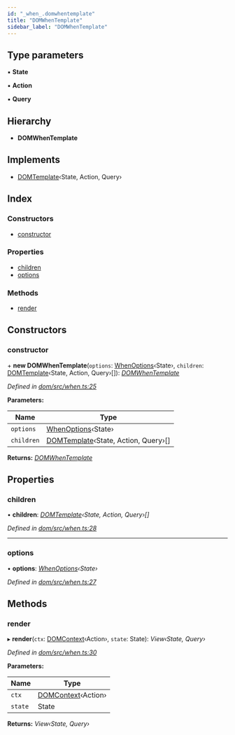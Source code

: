 ```yaml
---
id: "_when_.domwhentemplate"
title: "DOMWhenTemplate"
sidebar_label: "DOMWhenTemplate"
---
```


## Type parameters

▪ **State**

▪ **Action**

▪ **Query**

## Hierarchy

* **DOMWhenTemplate**

## Implements

* [DOMTemplate](../interfaces/_template_.domtemplate.md)‹State, Action, Query›

## Index

### Constructors

* [constructor](_when_.domwhentemplate.md#constructor)

### Properties

* [children](_when_.domwhentemplate.md#children)
* [options](_when_.domwhentemplate.md#options)

### Methods

* [render](_when_.domwhentemplate.md#render)

## Constructors

###  constructor

\+ **new DOMWhenTemplate**(`options`: [WhenOptions](../interfaces/_when_.whenoptions.md)‹State›, `children`: [DOMTemplate](../interfaces/_template_.domtemplate.md)‹State, Action, Query›[]): *[DOMWhenTemplate](_when_.domwhentemplate.md)*

*Defined in [dom/src/when.ts:25](https://github.com/fponticelli/tempo/blob/master/dom/src/when.ts#L25)*

**Parameters:**

Name | Type |
------ | ------ |
`options` | [WhenOptions](../interfaces/_when_.whenoptions.md)‹State› |
`children` | [DOMTemplate](../interfaces/_template_.domtemplate.md)‹State, Action, Query›[] |

**Returns:** *[DOMWhenTemplate](_when_.domwhentemplate.md)*

## Properties

###  children

• **children**: *[DOMTemplate](../interfaces/_template_.domtemplate.md)‹State, Action, Query›[]*

*Defined in [dom/src/when.ts:28](https://github.com/fponticelli/tempo/blob/master/dom/src/when.ts#L28)*

___

###  options

• **options**: *[WhenOptions](../interfaces/_when_.whenoptions.md)‹State›*

*Defined in [dom/src/when.ts:27](https://github.com/fponticelli/tempo/blob/master/dom/src/when.ts#L27)*

## Methods

###  render

▸ **render**(`ctx`: [DOMContext](_context_.domcontext.md)‹Action›, `state`: State): *View‹State, Query›*

*Defined in [dom/src/when.ts:30](https://github.com/fponticelli/tempo/blob/master/dom/src/when.ts#L30)*

**Parameters:**

Name | Type |
------ | ------ |
`ctx` | [DOMContext](_context_.domcontext.md)‹Action› |
`state` | State |

**Returns:** *View‹State, Query›*
